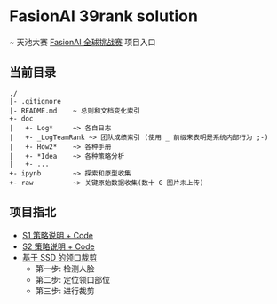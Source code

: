 # FasionAI 39rank solution
\~ 天池大赛 [FasionAI 全球挑战赛](https://tianchi.aliyun.com/competition/introduction.htm?spm=5176.100066.0.0.6acd33aft1JqW3&raceId=231649) 项目入口

## 当前目录

    ./
    |- .gitignore
    |- README.md    ~ 总则和文档变化索引
    +- doc
    |   +- Log*     ~> 各自日志
    |   +- _LogTeamRank ~> 团队成绩索引 (使用 _ 前缀来表明是系统内部行为 ;-)
    |   +- How2*    ~> 各种手册
    |   +- *Idea    ~> 各种策略分析
    |   +- ...
    +- ipynb        ~> 探索和原型收集
    +- raw          ~> 关键原始数据收集(数十 G 图片未上传)


## 项目指北
- [S1 策略说明 + Code](https://github.com/Hugo1030/AiCompetitions/tree/master/fashionai/ipynb/S1_Attribute%2BRank79%2BDu4AI)
- [S2 策略说明 + Code](https://github.com/Hugo1030/AiCompetitions/tree/master/fashionai/ipynb/S2_Attribute%2Brank39%2BDu4AI)
- [基于 SSD 的领口裁剪](https://github.com/Hugo1030/AiCompetitions/tree/master/fashionai/ipynb/S2_Attribute%2Brank39%2BDu4AI/collar_crop)
    - 第一步: 检测人脸
    - 第二步: 定位领口部位
    - 第三步: 进行裁剪
